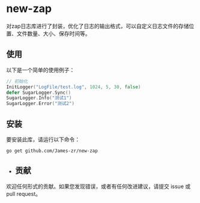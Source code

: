 # new-zap
对zap日志库进行了封装，优化了日志的输出格式，可以自定义日志文件的存储位置、文件数量、大小、保存时间等。

## 使用

以下是一个简单的使用例子：

```go
// 初始化
InitLogger("LogFile/test.log", 1024, 5, 30, false)
defer SugarLogger.Sync()
SugarLogger.Info("测试1")
SugarLogger.Error("测试2")
```
## 安装

要安装此库，请运行以下命令：

```shell
go get github.com/James-zr/new-zap
```

- ## 贡献

欢迎任何形式的贡献。如果您发现错误，或者有任何改进建议，请提交 issue 或 pull request。

